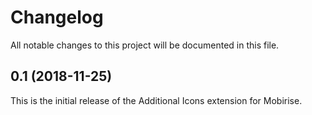 # Changelog

All notable changes to this project will be documented in this file.

## 0.1 (2018-11-25)

This is the initial release of the Additional Icons extension for Mobirise.